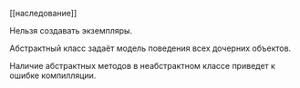 [[наследование]]

Нельзя создавать экземпляры.

Абстрактный класс задаёт модель поведения всех дочерних объектов.

Наличие абстрактных методов в неабстрактном классе приведет к ошибке компилляции.
